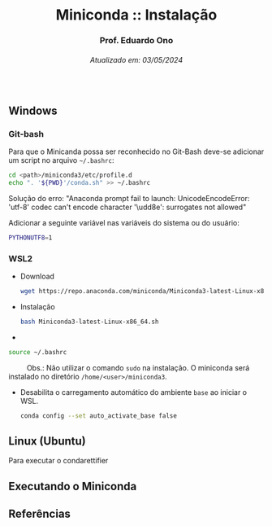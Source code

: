 
<h1 align="center">Miniconda :: Instalação</h1>
<h3 align="center">Prof. Eduardo Ono</h3>
<h6 align="center">Atualizado em: 03/05/2024</h6>

&nbsp;

## Windows

### Git-bash

Para que o Minicanda possa ser reconhecido no Git-Bash deve-se adicionar um script no arquivo `~/.bashrc`:

```bash
cd <path>/miniconda3/etc/profile.d
echo ". '${PWD}'/conda.sh" >> ~/.bashrc
```

Solução do erro: "Anaconda prompt fail to launch: UnicodeEncodeError: 'utf-8' codec can't encode character '\udd8e': surrogates not allowed"

Adicionar a seguinte variável nas variáveis do sistema ou do usuário:

```bash
PYTHONUTF8=1
```

### WSL2

* Download

  ```bash
  wget https://repo.anaconda.com/miniconda/Miniconda3-latest-Linux-x86_64.sh
  ```

* Instalação

  ```bash
  bash Miniconda3-latest-Linux-x86_64.sh
  ```

*

  ```bash
  source ~/.bashrc
  ```

&emsp; &emsp; Obs.: Não utilizar o comando `sudo` na instalação. O miniconda será instalado no diretório `/home/<user>/miniconda3`.

* Desabilita o carregamento automático do ambiente `base` ao iniciar o WSL.

  ```bash
  conda config --set auto_activate_base false
  ```

## Linux (Ubuntu)

  Para executar o condarettifier

## Executando o Miniconda

## Referências

&nbsp;
